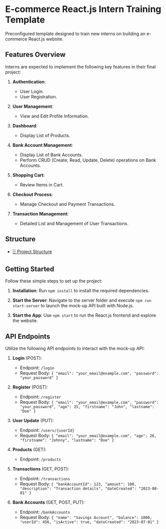 # E-commerce React.js Intern Training Template

Preconfigured template designed to train new interns on building an e-commerce React.js website.

## Features Overview

Interns are expected to implement the following key features in their final project:

1. **Authentication**:

   - User Login.
   - User Registration.

2. **User Management**:

   - View and Edit Profile Information.

3. **Dashboard**:

   - Display List of Products.

4. **Bank Account Management**:

   - Display List of Bank Accounts.
   - Perform CRUD (Create, Read, Update, Delete) operations on Bank Accounts.

5. **Shopping Cart**:

   - Review Items in Cart.

6. **Checkout Process**:

   - Manage Checkout and Payment Transactions.

7. **Transaction Management**:
   - Detailed List and Management of User Transactions.

## Structure

- [🗄️ Project Structure](project-structure.md)

## Getting Started

Follow these simple steps to set up the project:

1. **Installation**: Run `npm install` to install the required dependencies.

2. **Start the Server**: Navigate to the server folder and execute `npm run start-server` to launch the mock-up API built with Node.js.

3. **Start the App**: Use `npm start` to run the React.js frontend and explore the website.

## API Endpoints

Utilize the following API endpoints to interact with the mock-up API:

1. **Login** (POST):

   - Endpoint: `/login`
   - Request Body: `{ "email": "your_email@example.com", "password": "your_password" }`

2. **Register** (POST):

   - Endpoint: `/register`
   - Request Body: `{ "email": "your_email@example.com", "password": "your_password", "age": 25, "firstname": "John", "lastname": "Doe" }`

3. **User Update** (PUT):

   - Endpoint: `/users/{userId}`
   - Request Body: `{ "email": "your_email@example.com", "age": 26, "firstname": "Johnny", "lastname": "Doe" }`

4. **Products** (GET):

   - Endpoint: `/products`

5. **Transactions** (GET, POST):

   - Endpoint: `/transactions`
   - Request Body: `{ "bankAccountId": 123, "amount": 100, "description": "Transaction details", "dateCreated": "2023-08-01" }`

6. **Bank Accounts** (GET, POST, PUT):
   - Endpoint: `/bankAccounts`
   - Request Body: `{ "name": "Savings Account", "balance": 1000, "userId": 456, "isActive": true, "dateCreated": "2023-07-01" }`
